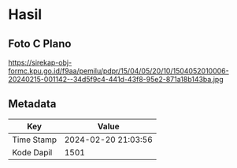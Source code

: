 # Hasil

## Foto C Plano

https://sirekap-obj-formc.kpu.go.id/f9aa/pemilu/pdpr/15/04/05/20/10/1504052010006-20240215-001142--34d5f9c4-441d-43f8-95e2-871a18b143ba.jpg


## Metadata

| Key        | Value               |
| ---------- | ------------------- |
| Time Stamp | 2024-02-20 21:03:56 |
| Kode Dapil | 1501                |



